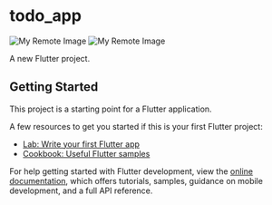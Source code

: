 # todo_app

![My Remote Image](https://www.udrop.com/cache/plugins/filepreviewer/864958/08c1fc5fed65aa6ce08012d8738cb43743a601d24489831fdb416fba3881f6a8/1100x800_cropped.jpg)
![My Remote Image](https://www.udrop.com/cache/plugins/filepreviewer/864959/3f75dac73fc32563546f0a6095fb2a4d505166d8a570de82a12132d9dbfe6ab6/1100x800_cropped.jpg)

A new Flutter project.

## Getting Started

This project is a starting point for a Flutter application.

A few resources to get you started if this is your first Flutter project:

- [Lab: Write your first Flutter app](https://docs.flutter.dev/get-started/codelab)
- [Cookbook: Useful Flutter samples](https://docs.flutter.dev/cookbook)

For help getting started with Flutter development, view the
[online documentation](https://docs.flutter.dev/), which offers tutorials,
samples, guidance on mobile development, and a full API reference.

